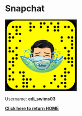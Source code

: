 # Snapchat

![snapcode](images/snapcode.PNG)

Username: **edi_swims03**

[**Click here to return HOME**](https://edisonwang03.github.io/APCS-Final-Website/)
